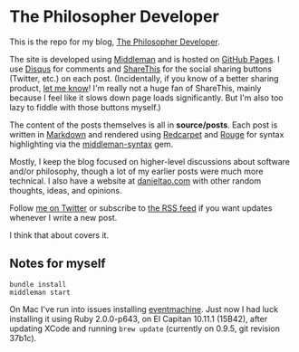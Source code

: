 # The Philosopher Developer

This is the repo for my blog, [The Philosopher Developer][1].

The site is developed using [Middleman][2] and is hosted on [GitHub Pages][3]. I use [Disqus][4] for comments and [ShareThis][5] for the social sharing buttons (Twitter, etc.) on each post. (Incidentally, if you know of a better sharing product, [let me know][6]! I'm really not a huge fan of ShareThis, mainly because I feel like it slows down page loads significantly. But I'm also too lazy to fiddle with those buttons myself.)

The content of the posts themselves is all in **source/posts**. Each post is written in [Markdown][7] and rendered using [Redcarpet][8] and [Rouge][9] for syntax highlighting via the [middleman-syntax][10] gem.

Mostly, I keep the blog focused on higher-level discussions about software and/or philosophy, though a lot of my earlier posts were much more technical. I also have a website at [danieltao.com][11] with other random thoughts, ideas, and opinions.

Follow [me on Twitter][12] or subscribe to [the RSS feed][13] if you want updates whenever I write a new post.

I think that about covers it.

## Notes for myself

```
bundle install
middleman start
```

On Mac I've run into issues installing [eventmachine][14]. Just now I had luck installing it using Ruby 2.0.0-p643, on El Capitan 10.11.1 (15B42), after updating XCode and running `brew update` (currently on 0.9.5, git revision 37b1c).

[1]: http://philosopherdeveloper.com/
[2]: http://middlemanapp.com/
[3]: http://pages.github.com/
[4]: http://disqus.com/
[5]: http://www.sharethis.com/
[6]: https://github.com/dtao/PhilosopherDeveloper/issues
[7]: http://daringfireball.net/projects/markdown/
[8]: https://github.com/vmg/redcarpet
[9]: https://github.com/jayferd/rouge
[10]: https://github.com/middleman/middleman-syntax
[11]: http://danieltao.com/
[12]: https://twitter.com/dan_tao
[13]: http://feeds.feedburner.com/philosopherdeveloper
[14]: https://github.com/eventmachine/eventmachine
